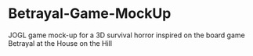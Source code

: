 # Betrayal-Game-MockUp
JOGL game mock-up for a 3D survival horror inspired on the board game Betrayal at the House on the Hill
